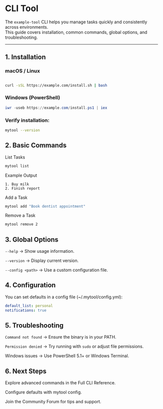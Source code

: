 # CLI Tool

The `example-tool` CLI helps you manage tasks quickly and consistently across environments.  
This guide covers installation, common commands, global options, and troubleshooting.

---

## 1. Installation
### macOS / Linux

```bash

curl -sSL https://example.com/install.sh | bash
```
### Windows (PowerShell)
```powershell 
iwr -useb https://example.com/install.ps1 | iex
````
### Verify installation:

```bash
mytool --version

```
## 2. Basic Commands

List Tasks
```bash
mytool list
```

Example Output
```Code
1. Buy milk
2. Finish report
```

Add a Task
``` bash
mytool add "Book dentist appointment"
```
Remove a Task
```bash
mytool remove 2
```

## 3. Global Options
`--help` → Show usage information.

`--version` → Display current version.

`--config <path>` → Use a custom configuration file.

## 4. Configuration
You can set defaults in a config file (~/.mytool/config.yml):

```yaml
default_list: personal
notifications: true
```

## 5. Troubleshooting
`Command not found` → Ensure the binary is in your PATH.

`Permission denied` → Try running with `sudo` or adjust file permissions.

Windows issues → Use PowerShell 5.1+ or Windows Terminal.

## 6. Next Steps
Explore advanced commands in the Full CLI Reference.

Configure defaults with mytool config.

Join the Community Forum for tips and support.
